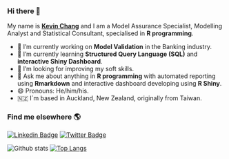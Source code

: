 ### Hi there 👋

My name is **[Kevin Chang](https://www.kevinchang.nz)** and I am a Model Assurance Specialist, Modelling Analyst and Statistical Consultant, specialised in **R programming**. 

- 🔭 I’m currently working on **Model Validation** in the Banking industry.
- 🌱 I’m currently learning **Structured Query Language (SQL)** and **interactive Shiny Dashboard**. 
- 🤔 I’m looking for improving my soft skills. 
- 💬 Ask me about anything in **R programming** with automated reporting using **Rmarkdown** and interactive dashboard developing using **R Shiny**.
- 😄 Pronouns: He/him/his.
- 🇳🇿 I´m based in Auckland, New Zealand, originally from Taiwan. 

### Find me elsewhere 🌎

[![Linkedin Badge](https://img.shields.io/badge/-LinkedIn-blue?style=flat-square&logo=Linkedin&logoColor=white&link=https://www.linkedin.com/in/kevin-ct-chang/)](https://www.linkedin.com/in/kevin-ct-chang/)  [![Twitter Badge](https://img.shields.io/badge/-Twitter-1ca0f1?style=flat-square&labelColor=1ca0f1&logo=twitter&logoColor=white&link=https://twitter.com/kevin_ct_chang)](https://twitter.com/kevin_ct_chang)


![Github stats](https://github-readme-stats.vercel.app/api?username=kcha193&show_icons=true&bg_color=00000000)
[![Top Langs](https://github-readme-stats.vercel.app/api/top-langs/?username=kcha193&hide=html)](https://github.com/anuraghazra/github-readme-stats)



<!--
**kcha193/kcha193** is a ✨ _special_ ✨ repository because its `README.md` (this file) appears on your GitHub profile.

Here are some ideas to get you started:

- 🔭 I’m currently working on ...
- 🌱 I’m currently learning ...
- 👯 I’m looking to collaborate on ...
- 🤔 I’m looking for help with ...
- 💬 Ask me about ...
- 📫 How to reach me: ...
- 😄 Pronouns: ...
- ⚡ Fun fact: ...
-->
